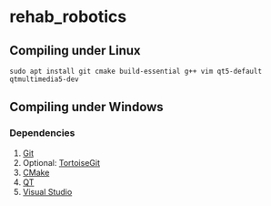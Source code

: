 # rehab_robotics

## Compiling under Linux

```
sudo apt install git cmake build-essential g++ vim qt5-default qtmultimedia5-dev
```

## Compiling under Windows

### Dependencies

1. [Git](https://gitforwindows.org/)
2. Optional: [TortoiseGit](https://tortoisegit.org/download/)
3. [CMake](https://github.com/Kitware/CMake/releases/download/v3.20.0-rc2/cmake-3.20.0-rc2-windows-x86_64.msi)
4. [QT](https://www.qt.io/download-thank-you?os=windows&hsLang=en)
5. [Visual Studio](https://visualstudio.microsoft.com/downloads/)
